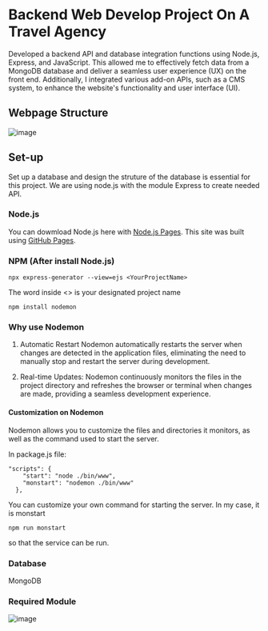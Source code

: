 # Backend Web Develop Project On A Travel Agency

Developed a backend API and database integration functions using Node.js, Express, and JavaScript. 
This allowed me to effectively fetch data from a MongoDB database and deliver a seamless user experience (UX) on the front end. 
Additionally, I integrated various add-on APIs, such as a CMS system, to enhance the website's functionality and user interface (UI).

## Webpage Structure
![image](https://github.com/user-attachments/assets/f48db50a-6922-43b8-9a5f-06dec2249520)

## Set-up

Set up a database and design the struture of the database is essential for this project.
We are using node.js with the module Express to create needed API.

### Node.js

You can dowmload Node.js here with [Node.js Pages](https://nodejs.org/zh-cn).
This site was built using [GitHub Pages](https://pages.github.com/).

### NPM (After install Node.js)

```
npx express-generator --view=ejs <YourProjectName>
```

The word inside <> is your designated project name

```
npm install nodemon
```
### Why use Nodemon

1. Automatic Restart
Nodemon automatically restarts the server when changes are detected in the application files, eliminating the need to manually stop and restart the server during development.

2. Real-time Updates:
Nodemon continuously monitors the files in the project directory and refreshes the browser or terminal when changes are made, providing a seamless development experience.

#### Customization on Nodemon
Nodemon allows you to customize the files and directories it monitors, as well as the command used to start the server.

In package.js file:
```
"scripts": {
    "start": "node ./bin/www",
    "monstart": "nodemon ./bin/www"
  },
```
You can customize your own command for starting the server. In my case, it is monstart
```
npm run monstart
```
so that the service can be run.

### Database
MongoDB

### Required Module
![image](https://github.com/user-attachments/assets/a7683173-c6d5-4a18-ab74-749bb83c3a51)


